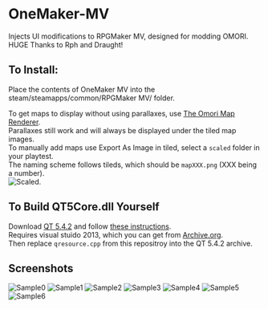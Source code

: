 # OneMaker-MV
Injects UI modifications to RPGMaker MV, designed for modding OMORI.  
HUGE Thanks to Rph and Draught!  

## To Install:
Place the contents of OneMaker MV into the steam/steamapps/common/RPGMaker MV/ folder.   

To get maps to display without using parallaxes, use [The Omori Map Renderer](https://github.com/rphsoftware/omori-map-preview-renderer/actions/runs/13727034987/artifacts/2712892480).  
Parallaxes still work and will always be displayed under the tiled map images.  
To manually add maps use Export As Image in tiled, select a `scaled` folder in your playtest.  
The naming scheme follows tileds, which should be `mapXXX.png` (XXX being a number).  
![Scaled](https://github.com/user-attachments/assets/731ac594-87df-4c00-a506-e5daa35798b0).  

## To Build QT5Core.dll Yourself
Download [QT 5.4.2](https://download.qt.io/new_archive/qt/5.4/5.4.2/single/qt-everywhere-opensource-src-5.4.2.zip) and follow [these instructions](https://doc.qt.io/archives/qt-5.5/windows-building.html).  
Requires visual stuido 2013, which you can get from [Archive.org](https://archive.org/details/en_visual_studio_community_2013_with_update_5_x86_dvd_6816332).  
Then replace `qresource.cpp` from this repositroy into the QT 5.4.2 archive.  

## Screenshots
![Sample0](https://github.com/user-attachments/assets/7c7dba64-c0d4-4d68-a542-06da93b634b8)
![Sample1](https://github.com/user-attachments/assets/7ba5a5e9-7627-4bec-9dbe-29b17d81e213)
![Sample2](https://github.com/user-attachments/assets/3192ebaa-ef99-405a-b048-19d20714387f)
![Sample3](https://github.com/user-attachments/assets/981eda08-e2ea-4b02-9ffd-aeeb1f88c80f)
![Sample4](https://github.com/user-attachments/assets/9db921e9-ba18-47b8-8620-fce1f37f6f7a)
![Sample5](https://github.com/user-attachments/assets/0b880a3c-31f4-48ec-ae0d-3a9a8f536725)
![Sample6](https://github.com/user-attachments/assets/10bcce6e-6457-451d-8435-cf608169eee2)
